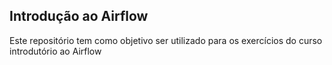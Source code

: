 ## Introdução ao Airflow
Este repositório tem como objetivo ser utilizado para os exercícios do curso introdutório ao Airflow